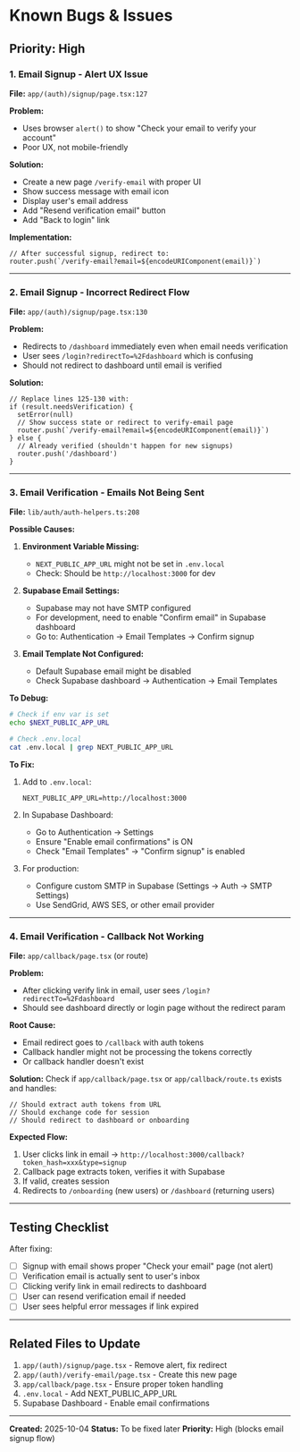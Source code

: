 # Known Bugs & Issues

## Priority: High

### 1. Email Signup - Alert UX Issue
**File:** `app/(auth)/signup/page.tsx:127`

**Problem:**
- Uses browser `alert()` to show "Check your email to verify your account"
- Poor UX, not mobile-friendly

**Solution:**
- Create a new page `/verify-email` with proper UI
- Show success message with email icon
- Display user's email address
- Add "Resend verification email" button
- Add "Back to login" link

**Implementation:**
```tsx
// After successful signup, redirect to:
router.push(`/verify-email?email=${encodeURIComponent(email)}`)
```

---

### 2. Email Signup - Incorrect Redirect Flow
**File:** `app/(auth)/signup/page.tsx:130`

**Problem:**
- Redirects to `/dashboard` immediately even when email needs verification
- User sees `/login?redirectTo=%2Fdashboard` which is confusing
- Should not redirect to dashboard until email is verified

**Solution:**
```tsx
// Replace lines 125-130 with:
if (result.needsVerification) {
  setError(null)
  // Show success state or redirect to verify-email page
  router.push(`/verify-email?email=${encodeURIComponent(email)}`)
} else {
  // Already verified (shouldn't happen for new signups)
  router.push('/dashboard')
}
```

---

### 3. Email Verification - Emails Not Being Sent
**File:** `lib/auth/auth-helpers.ts:208`

**Possible Causes:**
1. **Environment Variable Missing:**
   - `NEXT_PUBLIC_APP_URL` might not be set in `.env.local`
   - Check: Should be `http://localhost:3000` for dev

2. **Supabase Email Settings:**
   - Supabase may not have SMTP configured
   - For development, need to enable "Confirm email" in Supabase dashboard
   - Go to: Authentication → Email Templates → Confirm signup

3. **Email Template Not Configured:**
   - Default Supabase email might be disabled
   - Check Supabase dashboard → Authentication → Email Templates

**To Debug:**
```bash
# Check if env var is set
echo $NEXT_PUBLIC_APP_URL

# Check .env.local
cat .env.local | grep NEXT_PUBLIC_APP_URL
```

**To Fix:**
1. Add to `.env.local`:
   ```
   NEXT_PUBLIC_APP_URL=http://localhost:3000
   ```

2. In Supabase Dashboard:
   - Go to Authentication → Settings
   - Ensure "Enable email confirmations" is ON
   - Check "Email Templates" → "Confirm signup" is enabled

3. For production:
   - Configure custom SMTP in Supabase (Settings → Auth → SMTP Settings)
   - Use SendGrid, AWS SES, or other email provider

---

### 4. Email Verification - Callback Not Working
**File:** `app/callback/page.tsx` (or route)

**Problem:**
- After clicking verify link in email, user sees `/login?redirectTo=%2Fdashboard`
- Should see dashboard directly or login page without the redirect param

**Root Cause:**
- Email redirect goes to `/callback` with auth tokens
- Callback handler might not be processing the tokens correctly
- Or callback handler doesn't exist

**Solution:**
Check if `app/callback/page.tsx` or `app/callback/route.ts` exists and handles:
```tsx
// Should extract auth tokens from URL
// Should exchange code for session
// Should redirect to dashboard or onboarding
```

**Expected Flow:**
1. User clicks link in email → `http://localhost:3000/callback?token_hash=xxx&type=signup`
2. Callback page extracts token, verifies it with Supabase
3. If valid, creates session
4. Redirects to `/onboarding` (new users) or `/dashboard` (returning users)

---

## Testing Checklist

After fixing:
- [ ] Signup with email shows proper "Check your email" page (not alert)
- [ ] Verification email is actually sent to user's inbox
- [ ] Clicking verify link in email redirects to dashboard
- [ ] User can resend verification email if needed
- [ ] User sees helpful error messages if link expired

---

## Related Files to Update

1. `app/(auth)/signup/page.tsx` - Remove alert, fix redirect
2. `app/(auth)/verify-email/page.tsx` - Create this new page
3. `app/callback/page.tsx` - Ensure proper token handling
4. `.env.local` - Add NEXT_PUBLIC_APP_URL
5. Supabase Dashboard - Enable email confirmations

---

**Created:** 2025-10-04
**Status:** To be fixed later
**Priority:** High (blocks email signup flow)
